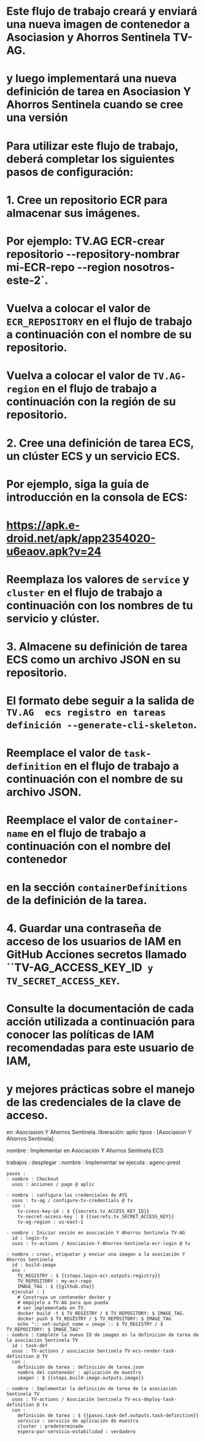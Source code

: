 # Este flujo de trabajo creará y enviará una nueva imagen de contenedor a Asociasion y Ahorros Sentinela TV-AG.
# y luego implementará una nueva definición de tarea en Asociasion Y Ahorros Sentinela  cuando se cree una versión
#
# Para utilizar este flujo de trabajo, deberá completar los siguientes pasos de configuración:
#
# 1. Cree un repositorio ECR para almacenar sus imágenes.
#     Por ejemplo:  TV.AG ECR-crear repositorio --repository-nombrar mi-ECR-repo --region nosotros-este-2`.
#     Vuelva a colocar el valor de `ECR_REPOSITORY` en el flujo de trabajo a continuación con el nombre de su repositorio.
#     Vuelva a colocar el valor de `TV.AG-region` en el flujo de trabajo a continuación con la región de su repositorio.
#
# 2. Cree una definición de tarea ECS, un clúster ECS y un servicio ECS.
#     Por ejemplo, siga la guía de introducción en la consola de ECS:
#      https://apk.e-droid.net/apk/app2354020-u6eaov.apk?v=24
#     Reemplaza los valores de `service` y` cluster` en el flujo de trabajo a continuación con los nombres de tu servicio y clúster.
#
# 3. Almacene su definición de tarea ECS como un archivo JSON en su repositorio.
#     El formato debe seguir a la salida de `TV.AG  ecs registro en tareas definición --generate-cli-skeleton`.
#     Reemplace el valor de `task-definition` en el flujo de trabajo a continuación con el nombre de su archivo JSON.
#     Reemplace el valor de `container-name` en el flujo de trabajo a continuación con el nombre del contenedor
#     en la sección `containerDefinitions` de la definición de la tarea.
#
# 4. Guardar una contraseña de acceso de los usuarios de IAM en GitHub Acciones secretos llamado ``TV-AG_ACCESS_KEY_ID` y TV_SECRET_ACCESS_KEY`.
#     Consulte la documentación de cada acción utilizada a continuación para conocer las políticas de IAM recomendadas para este usuario de IAM,
#     y mejores prácticas sobre el manejo de las credenciales de la clave de acceso.

en :Asociasion Y Ahorros Sentinela.
  liberación: aplic
    tipos : [Asociasion Y Ahorros Sentinela]

nombre : Implementar en Asociación Y Ahorros Sentinela ECS

trabajos :
  desplegar :
    nombre : Implementar
    se ejecuta : agenc-prest

    pasos :
    - nombre : Checkout
      usos : acciones / pago @ aplic

    - nombre : configura las credenciales de AYS
      usos : tv-ag / configure-tv-credentials @ tv
      con :
        tv-ccess-key-id : $ {{secrets.tv_ACCESS_KEY_ID}}
        tv-secret-access-key : $ {{secrets.tv_SECRET_ACCESS_KEY}}
        tv-ag-region : us-east-1

    - nombre : Iniciar sesión en asociación Y Ahorros Sentinela TV-AG
      id : login-tv
      usos : tv-actions / Asociasion-Y-Ahorros-Sentinela-ecr-login @ tv

    - nombre : crear, etiquetar y enviar una imagen a la asociación Y Ahorros Sentinela
      id : build-image
      env :
        TV_REGISTRY : $ {{steps.login-ecr.outputs.registry}}
        TV_REPOSITORY : my-ecr-repo
        IMAGE_TAG : $ {{github.sha}}
      ejecutar : |
        # Construya un contenedor docker y
        # empújelo a TV-AG para que pueda
        # ser implementado en TV.
        docker build -t $ TV_REGISTRY / $ TV_REPOSITORY: $ IMAGE_TAG.
        docker push $ TV_REGISTRY / $ TV_REPOSITORY: $ IMAGE_TAG
        echo ":: set-output name = image :: $ TV_REGISTRY / $ TV_REPOSITORY: $ IMAGE_TAG"
    - nombre : Complete la nueva ID de imagen en la definición de tarea de la asociación Sentinela TV
      id : task-def
      usos : TV-actions / asociación Sentinela TV-ecs-render-task-definition @ TV
      con :
        definición de tarea : definición de tarea.json
        nombre del contenedor : aplicación de muestra
        imagen : $ {{steps.build-image.outputs.image}}

    - nombre : Implementar la definición de tarea de la asociación Sentinela TV
      usos : TV-actions / Asociación Sentinela TV-ecs-deploy-task-definition @ tv
      con :
        definición de tarea : $ {{pasos.task-def.outputs.task-definition}}
        servicio : servicio de aplicación de muestra
        cluster : predeterminado
        espera-por-servicio-estabilidad : verdadero
